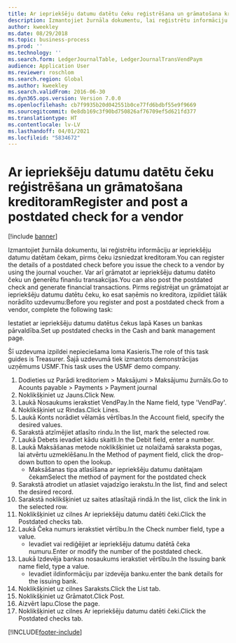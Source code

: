 ```yaml
---
title: Ar iepriekšēju datumu datētu čeku reģistrēšana un grāmatošana kreditoram
description: Izmantojiet žurnāla dokumentu, lai reģistrētu informāciju ar iepriekšēju datumu datētam čekam, pirms čeku izsniedzat kreditoram.
author: kweekley
ms.date: 08/29/2018
ms.topic: business-process
ms.prod: ''
ms.technology: ''
ms.search.form: LedgerJournalTable, LedgerJournalTransVendPaym
audience: Application User
ms.reviewer: roschlom
ms.search.region: Global
ms.author: kweekley
ms.search.validFrom: 2016-06-30
ms.dyn365.ops.version: Version 7.0.0
ms.openlocfilehash: cb7f9935b20d042551b0ce77fd6bdbf55e9f9669
ms.sourcegitcommit: 0e8db169c3f90bd750826af76709ef5d621fd377
ms.translationtype: HT
ms.contentlocale: lv-LV
ms.lasthandoff: 04/01/2021
ms.locfileid: "5834672"
---
```

# <a name="register-and-post-a-postdated-check-for-a-vendor"></a><span data-ttu-id="efa4e-103">Ar iepriekšēju datumu datētu čeku reģistrēšana un grāmatošana kreditoram</span><span class="sxs-lookup"><span data-stu-id="efa4e-103">Register and post a postdated check for a vendor</span></span>

[!include [banner](../../includes/banner.md)]

<span data-ttu-id="efa4e-104">Izmantojiet žurnāla dokumentu, lai reģistrētu informāciju ar iepriekšēju datumu datētam čekam, pirms čeku izsniedzat kreditoram.</span><span class="sxs-lookup"><span data-stu-id="efa4e-104">You can register the details of a postdated check before you issue the check to a vendor by using the journal voucher.</span></span> <span data-ttu-id="efa4e-105">Var arī grāmatot ar iepriekšēju datumu datēto čeku un ģenerētu finanšu transakcijas.</span><span class="sxs-lookup"><span data-stu-id="efa4e-105">You can also post the postdated check and generate financial transactions.</span></span> <span data-ttu-id="efa4e-106">Pirms reģistrējat un grāmatojat ar iepriekšēju datumu datētu čeku, ko esat saņēmis no kreditora, izpildiet tālāk norādīto uzdevumu:</span><span class="sxs-lookup"><span data-stu-id="efa4e-106">Before you register and post a postdated check from a vendor, complete the following task:</span></span> 

<span data-ttu-id="efa4e-107">Iestatiet ar iepriekšēju datumu datētus čekus lapā Kases un bankas pārvaldība.</span><span class="sxs-lookup"><span data-stu-id="efa4e-107">Set up postdated checks in the Cash and bank management page.</span></span> 



<span data-ttu-id="efa4e-108">Šī uzdevuma izpildei nepieciešama loma Kasieris.</span><span class="sxs-lookup"><span data-stu-id="efa4e-108">The role of this task guides is Treasurer.</span></span> <span data-ttu-id="efa4e-109">Šajā uzdevumā tiek izmantots demonstrācijas uzņēmums USMF.</span><span class="sxs-lookup"><span data-stu-id="efa4e-109">This task uses the USMF demo company.</span></span>

1. <span data-ttu-id="efa4e-110">Dodieties uz Parādi kreditoriem > Maksājumi > Maksājumu žurnāls.</span><span class="sxs-lookup"><span data-stu-id="efa4e-110">Go to Acounts payable > Payments > Payment journal</span></span>
2. <span data-ttu-id="efa4e-111">Noklikšķiniet uz Jauns.</span><span class="sxs-lookup"><span data-stu-id="efa4e-111">Click New.</span></span>
3. <span data-ttu-id="efa4e-112">Laukā Nosaukums ierakstiet VendPay.</span><span class="sxs-lookup"><span data-stu-id="efa4e-112">In the Name field, type 'VendPay'.</span></span>
4. <span data-ttu-id="efa4e-113">Noklikšķiniet uz Rindas.</span><span class="sxs-lookup"><span data-stu-id="efa4e-113">Click Lines.</span></span>
5. <span data-ttu-id="efa4e-114">Laukā Konts norādiet vēlamās vērtības.</span><span class="sxs-lookup"><span data-stu-id="efa4e-114">In the Account field, specify the desired values.</span></span>
6. <span data-ttu-id="efa4e-115">Sarakstā atzīmējiet atlasīto rindu.</span><span class="sxs-lookup"><span data-stu-id="efa4e-115">In the list, mark the selected row.</span></span>
7. <span data-ttu-id="efa4e-116">Laukā Debets ievadiet kādu skaitli.</span><span class="sxs-lookup"><span data-stu-id="efa4e-116">In the Debit field, enter a number.</span></span>
8. <span data-ttu-id="efa4e-117">Laukā Maksāšanas metode noklikšķiniet uz nolaižamā saraksta pogas, lai atvērtu uzmeklēšanu.</span><span class="sxs-lookup"><span data-stu-id="efa4e-117">In the Method of payment field, click the drop-down button to open the lookup.</span></span>
    * <span data-ttu-id="efa4e-118">Maksāšanas tipa atlasīšana ar iepriekšēju datumu datētajam čekam</span><span class="sxs-lookup"><span data-stu-id="efa4e-118">Select the method of payment for the postdated check</span></span>  
9. <span data-ttu-id="efa4e-119">Sarakstā atrodiet un atlasiet vajadzīgo ierakstu.</span><span class="sxs-lookup"><span data-stu-id="efa4e-119">In the list, find and select the desired record.</span></span>
10. <span data-ttu-id="efa4e-120">Sarakstā noklikšķiniet uz saites atlasītajā rindā.</span><span class="sxs-lookup"><span data-stu-id="efa4e-120">In the list, click the link in the selected row.</span></span>
11. <span data-ttu-id="efa4e-121">Noklikšķiniet uz cilnes Ar iepriekšēju datumu datēti čeki.</span><span class="sxs-lookup"><span data-stu-id="efa4e-121">Click the Postdated checks tab.</span></span>
12. <span data-ttu-id="efa4e-122">Laukā Čeka numurs ierakstiet vērtību.</span><span class="sxs-lookup"><span data-stu-id="efa4e-122">In the Check number field, type a value.</span></span>
    * <span data-ttu-id="efa4e-123">Ievadiet vai rediģējiet ar iepriekšēju datumu datētā čeka numuru.</span><span class="sxs-lookup"><span data-stu-id="efa4e-123">Enter or modify the number of the postdated check.</span></span>  
13. <span data-ttu-id="efa4e-124">Laukā Izdevēja bankas nosaukums ierakstiet vērtību.</span><span class="sxs-lookup"><span data-stu-id="efa4e-124">In the Issuing bank name field, type a value.</span></span>
    * <span data-ttu-id="efa4e-125">Ievadiet ildinformāciju par izdevēja banku.</span><span class="sxs-lookup"><span data-stu-id="efa4e-125">enter the bank details for the issuing bank.</span></span>  
14. <span data-ttu-id="efa4e-126">Noklikšķiniet uz cilnes Saraksts.</span><span class="sxs-lookup"><span data-stu-id="efa4e-126">Click the List tab.</span></span>
15. <span data-ttu-id="efa4e-127">Noklikšķiniet uz Grāmatot.</span><span class="sxs-lookup"><span data-stu-id="efa4e-127">Click Post.</span></span>
16. <span data-ttu-id="efa4e-128">Aizvērt lapu.</span><span class="sxs-lookup"><span data-stu-id="efa4e-128">Close the page.</span></span>
17. <span data-ttu-id="efa4e-129">Noklikšķiniet uz cilnes Ar iepriekšēju datumu datēti čeki.</span><span class="sxs-lookup"><span data-stu-id="efa4e-129">Click the Postdated checks tab.</span></span>



[!INCLUDE[footer-include](../../../includes/footer-banner.md)]